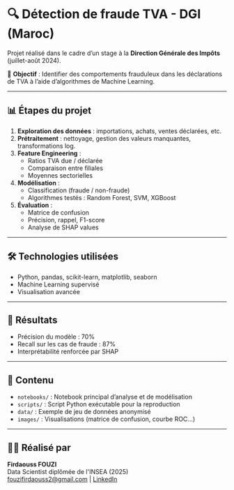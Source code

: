 # 🔍 Détection de fraude TVA - DGI (Maroc)

Projet réalisé dans le cadre d’un stage à la **Direction Générale des Impôts** (juillet-août 2024).

🎯 **Objectif** : Identifier des comportements frauduleux dans les déclarations de TVA à l’aide d’algorithmes de Machine Learning.

---

## 📊 Étapes du projet

1. **Exploration des données** : importations, achats, ventes déclarées, etc.
2. **Prétraitement** : nettoyage, gestion des valeurs manquantes, transformations log.
3. **Feature Engineering** :
   - Ratios TVA due / déclarée
   - Comparaison entre filiales
   - Moyennes sectorielles
4. **Modélisation** :
   - Classification (fraude / non-fraude)
   - Algorithmes testés : Random Forest, SVM, XGBoost
5. **Évaluation** :
   - Matrice de confusion
   - Précision, rappel, F1-score
   - Analyse de SHAP values

---

## 🛠️ Technologies utilisées

- Python, pandas, scikit-learn, matplotlib, seaborn
- Machine Learning supervisé
- Visualisation avancée

---

## 📌 Résultats

- Précision du modèle : 70%
- Recall sur les cas de fraude : 87%
- Interprétabilité renforcée par SHAP

---

## 📂 Contenu

- `notebooks/` : Notebook principal d’analyse et de modélisation
- `scripts/` : Script Python exécutable pour la reproduction
- `data/` : Exemple de jeu de données anonymisé
- `images/` : Visualisations (matrice de confusion, courbe ROC…)

---

## 👩‍💼 Réalisé par

**Firdaouss FOUZI**  
Data Scientist diplômée de l'INSEA (2025)  
[fouzifirdaouss2@gmail.com](mailto:fouzifirdaouss2@gmail.com) | [LinkedIn]([https://www.linkedin.com/in/firdaouss-fouzi](https://www.linkedin.com/in/firdaouss-fouzi-6746a7257/))

